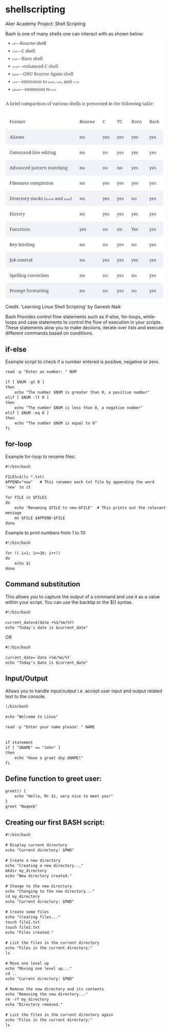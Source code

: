 # shellscripting
Aker Academy Project: Shell Scripting 

Bash is one of many shells one can interact with as shown below:



![shellTypes](https://github.com/naqeebghazi/darey.shellscripting/blob/main/images/typesofShells.png?raw=true)
Credit: 'Learning Linux Shell Scripting' by Ganesh Naik

Bash Provides control flow statements such as if-else, for-loops, while-loops and case statements to control the flow of execution in your scripts. These statements alow you to make deciions, iterate over lists and execute different commands based on conditions. 

## if-else

Example script to check if a number entered is positive, negative or zero.

    

    read -p "Enter as number: " NUM

    if [ $NUM -gt 0 ]
    then 
        echo "The number $NUM is greater than 0, a positive number"
    elif [ $NUM -lt 0 ]
    then
        echo "The number $NUM is less than 0, a negative number"
    elif [ $NUM -eq 0 ]
    then
        echo "The number $NUM is equal to 0"
    fi

## for-loop

Example for-loop to rename files:

    #!/bin/bash

    FILES=$(ls *.txt)
    APPEND="new"   # This renames each txt file by appending the word 'new' to it
    
    for FILE in $FILES
    do
        echo "Renaming $FILE to new-$FILE"  # This prints out the relevant message
        mv $FILE $APPEND-$FILE
    done

Example to print numbers from 1 to 10:

    #!/bin/bash

    for (( i=1; 1<=10; i++))
    do
        echo $i
    done

## Command substitution

This allows you to capture the output of a command and use it as a value within your script. You can use the backtip or the $() syntax. 

    #!/bin/bash

    current_date=$(date +%d/%m/%Y)
    echo "Today's date is $current_date"

OR

    #!/bin/bash

    current_date=`date +%d/%m/%Y`
    echo "Today's date is $current_date"


## Input/Output

Allows you to handle input/output i.e. accept user input and output related text to the console. 

    !/bin/bash

    echo "Welcome to Linux"

    read -p "Enter your name please: " NAME


    if statement
    if [ "$NAME" == "John" ]
    then 
        echo "Have a graet day $NAME!"
    fi


## Define function to greet user:

    greet() {
        echo "Hello, Mr $1, very nice to meet you!"
    }
    greet "Naqeeb"

## Creating our first BASH script:
 
    #!/bin/bash
    
    # Display current directory
    echo "Current directory: $PWD"
    
    # Create a new directory
    echo "Creating a new directory..."
    mkdir my_directory
    echo "New directory created."
    
    # Change to the new directory
    echo "Changing to the new directory..."
    cd my_directory
    echo "Current directory: $PWD"
    
    # Create some files
    echo "Creating files..."
    touch file1.txt
    touch file2.txt
    echo "Files created."
    
    # List the files in the current directory
    echo "Files in the current directory:"
    ls
    
    # Move one level up
    echo "Moving one level up..."
    cd ..
    echo "Current directory: $PWD"
    
    # Remove the new directory and its contents
    echo "Removing the new directory..."
    rm -rf my_directory
    echo "Directory removed."
    
    # List the files in the current directory again
    echo "Files in the current directory:"
    ls


